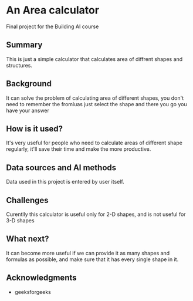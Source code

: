 <!-- This is the markdown template for the final project of the Building AI course, 
created by Reaktor Innovations and University of Helsinki. -->

# An Area calculator

Final project for the Building AI course

## Summary

This is just a simple calculator that calculates area of diffrent shapes and structures.


## Background

It can solve the problem of calculating area of different shapes, you don't need to remember the fromluas just select the shape and there you go you have your answer


## How is it used?

It's very useful for people who need to calculate areas of different shape regularly, it'll save their time and make the more productive.


## Data sources and AI methods
Data used in this project is entered by user itself.

## Challenges

Curentlly this calculator is useful only for 2-D shapes, and is not useful for 3-D shapes

## What next?

It can become more useful if we can provide it as many shapes and formulas as possible, and make sure that it has every single shape in it.


## Acknowledgments

* geeksforgeeks
